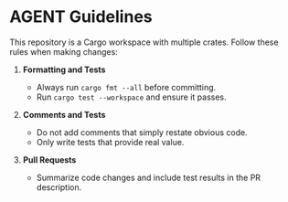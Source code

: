 # AGENT Guidelines

This repository is a Cargo workspace with multiple crates. Follow these rules
when making changes:

1. **Formatting and Tests**
   - Always run `cargo fmt --all` before committing.
   - Run `cargo test --workspace` and ensure it passes.

2. **Comments and Tests**
   - Do not add comments that simply restate obvious code.
   - Only write tests that provide real value.

3. **Pull Requests**
   - Summarize code changes and include test results in the PR description.
